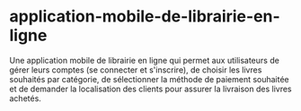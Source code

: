 # application-mobile-de-librairie-en-ligne
Une application mobile de librairie en ligne qui permet aux utilisateurs de gérer leurs comptes (se connecter et s'inscrire), de choisir les livres souhaités par catégorie, de sélectionner la méthode de paiement souhaitée et de demander la localisation des clients pour assurer la livraison des livres achetés.
